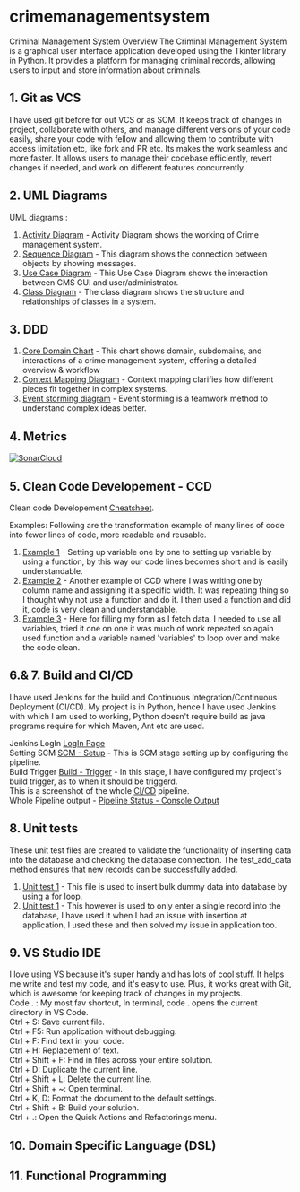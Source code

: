 # crimemanagementsystem
Criminal Management System
Overview
The Criminal Management System is a graphical user interface application developed using the Tkinter library in Python. It provides a platform for managing criminal records, allowing users to input and store information about criminals.


## 1. Git as VCS
I have used git before for out VCS or as SCM. 
It keeps track of changes in project, collaborate with others, and manage different versions of your code easily, share your code with fellow and allowing them to contribute with access limitation etc, like fork and PR etc. Its makes the work seamless and more faster. It allows users to manage their codebase efficiently, revert changes if needed, and work on different features concurrently.


## 2. UML Diagrams
UML diagrams :<be>
1. [Activity Diagram](https://github.com/iarsalansaeed/crimemanagementsystem/blob/main/class-uml/activity-diagram.jpg) - Activity Diagram shows the working of Crime management system.
2. [Sequence Diagram](https://github.com/iarsalansaeed/crimemanagementsystem/blob/main/class-uml/sequence-diagram.jpg) - This diagram shows the connection between objects by showing messages.
3. [Use Case Diagram](https://github.com/iarsalansaeed/crimemanagementsystem/blob/main/class-uml/Use-case-diagram.jpg) - This Use Case Diagram shows the interaction between CMS GUI and user/administrator.
4. [Class Diagram](https://github.com/iarsalansaeed/crimemanagementsystem/blob/main/class-uml/class-diagram.jpg) - The class diagram shows the structure and relationships of classes in a system.

## 3. DDD
1. [Core Domain Chart](https://github.com/iarsalansaeed/crimemanagementsystem/blob/main/class-uml/core-domain-chartt.png) - This chart shows domain, subdomains, and interactions of a crime management system, offering a detailed overview & workflow<br>
2. [Context Mapping Diagram](https://github.com/iarsalansaeed/crimemanagementsystem/blob/main/class-uml/context-mapping-cms.png) - Context mapping clarifies how different pieces fit together in complex systems. <br>
3. [Event storming diagram](https://github.com/iarsalansaeed/crimemanagementsystem/blob/main/class-uml/event-storming.png) - Event storming is a teamwork method to understand complex ideas better. <br>

## 4. Metrics
[![SonarCloud](https://sonarcloud.io/images/project_badges/sonarcloud-white.svg)](https://sonarcloud.io/project/overview?id=iarsalansaeed_crimemanagementsystem)


## 5. Clean Code Developement - CCD
Clean code Developement [Cheatsheet](https://github.com/iarsalansaeed/crimemanagementsystem/blob/main/cheatsheet.txt).

Examples:
Following are the transformation example of many lines of code into fewer lines of code, more readable and reusable.<br>
1. [Example 1](https://github.com/iarsalansaeed/crimemanagementsystem/blob/main/criminal.py#L29-L40) - Setting up variable one by one to setting up variable by using a function, by this way our code lines becomes short and is easily understandable.<br>
2. [Example 2](https://github.com/iarsalansaeed/crimemanagementsystem/blob/main/criminal.py#L286-L315) - Another example of CCD where I was writing one by column name and assigning it a specific width. It was repeating thing so I thought why not use a function and do it. I then used a function and did it, code is very clean and understandable.
3. [Example 3](https://github.com/iarsalansaeed/crimemanagementsystem/blob/main/criminal.py#L403-L426) - Here for filling my form as I fetch data, I needed to use all variables, tried it one on one it was much of work repeated so again used function and a variable named 'variables' to loop over and make the code clean.<br>

## 6.& 7. Build and CI/CD
I have used Jenkins for the build and Continuous Integration/Continuous Deployment (CI/CD). My project is in Python, hence I have used Jenkins with which I am used to working, Python doesn't require build as java programs require for which Maven, Ant etc are used. 

Jenkins LogIn [LogIn Page]()<br>
Setting SCM [SCM - Setup](https://github.com/iarsalansaeed/crimemanagementsystem/blob/main/jenkins/SCM-jenkins-linking.png) - This is SCM stage setting up by configuring the pipeline.<br>
Build Trigger [Build - Trigger](https://github.com/iarsalansaeed/crimemanagementsystem/blob/main/jenkins/Build-triggers.png) - In this stage, I have configured my project's build trigger, as to when it should be triggerd.<br>
This is a screenshot of the whole [CI/CD](https://github.com/iarsalansaeed/crimemanagementsystem/blob/main/jenkins/Jenkins-ci-cd.png) pipeline.<br>
Whole Pipeline output - [Pipeline Status - Console Output](https://github.com/iarsalansaeed/crimemanagementsystem/blob/main/jenkins/jenkins-complete-ci-cd.png)<br>

## 8. Unit tests
These unit test files are created to validate the functionality of inserting data into the database and checking the database connection. The test_add_data method ensures that new records can be successfully added.
1. [Unit test 1](https://github.com/iarsalansaeed/crimemanagementsystem/blob/main/unittest.py) - This file is used to insert bulk dummy data into database by using a for loop.
2. [Unit test 1](https://github.com/iarsalansaeed/crimemanagementsystem/blob/main/unit-test2.py) - This however is used to only enter a single record into the database, I have used it when I had an issue with insertion at application, I used these and then solved my issue in application too.

## 9. VS Studio IDE
I love using VS because it's super handy and has lots of cool stuff. It helps me write and test my code, and it's easy to use. Plus, it works great with Git, which is awesome for keeping track of changes in my projects.<br>
Code . : My most fav shortcut, In terminal, code . opens the current directory in VS Code.<br>
Ctrl + S: Save current file.<br>
Ctrl + F5: Run application without debugging.<br>
Ctrl + F: Find text in your code.<br>
Ctrl + H: Replacement of text.<br>
Ctrl + Shift + F: Find in files across your entire solution.<br>
Ctrl + D: Duplicate the current line.<br>
Ctrl + Shift + L: Delete the current line.<br>
Ctrl + Shift + ~: Open terminal.<br>
Ctrl + K, D: Format the document to the default settings.<br>
Ctrl + Shift + B: Build your solution.<br>
Ctrl + .: Open the Quick Actions and Refactorings menu.<br>

## 10. Domain Specific Language (DSL)

## 11. Functional Programming
